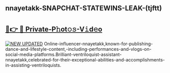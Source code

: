 ## nnayetakk-SNAPCHAT-STATEWINS-LEAK-(tjftt)


# <h2><a href="https://mediaupload.pro?-20M">🔗👉 🔴 Private-P𝚑ot𝚘𝚜-V𝚒d𝚎o</a></h2>

[![NEW UPDATED](https://i.imgur.com/0qMVB7G.gif)](https://mediaupload.pro?-20M)
Online-influencer-nnayetakk,known-for-publishing-dance-and-lifestyle-content,-including-performances-and-vlogs-on-social-media-platforms.Brilliant-ventriloquist-assistant-nnayetakk,celebrated-for-their-exceptional-abilities-and-accomplishments-in-assisting-ventriloquists.  